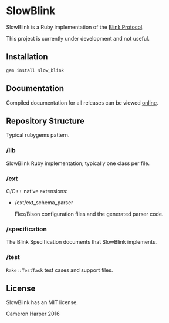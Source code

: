 SlowBlink
==========

SlowBlink is a Ruby implementation of the [Blink Protocol](http://www.blinkprotocol.org/ "Blink Protocol").

This project is currently under development and not useful.

## Installation

~~~
gem install slow_blink
~~~

## Documentation

Compiled documentation for all releases can be viewed [online](http://www.rubydoc.info/gems/slow_blink "slow_blink").

## Repository Structure

Typical rubygems pattern.

### /lib

SlowBlink Ruby implementation; typically one class per file.

### /ext

C/C++ native extensions:

- /ext/ext_schema_parser

    Flex/Bison configuration files and the generated parser code.


### /specification

The Blink Specification documents that SlowBlink implements.

### /test

`Rake::TestTask` test cases and support files.

## License

SlowBlink has an MIT license.


Cameron Harper 2016

